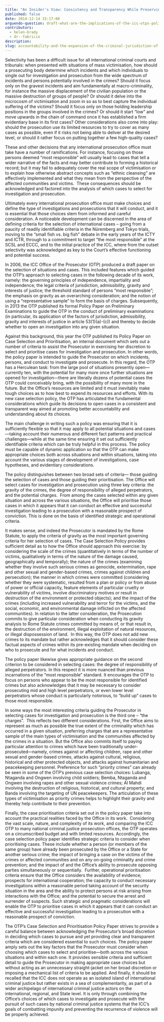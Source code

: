 ```yaml
---
title: "An Insider's View: Consistency and Transparency While Preserving Prosecutorial Discretion"
published: false
date: 2014-12-14 15:17:00
arguendo-question: draft-what-are-the-implications-of-the-icc-otps-policy-paper-on-case-selection-and-prioritisation-2016
contributors:
  - helen-brady
  - dr--fabricio
description:
slug: accountability-and-the-expansion-of-the-criminal-jurisdiction-of-the-african-court
---
```



Selectivity has been a difficult issue for all international criminal courts and tribunals: when presented with situations of mass victimisation, how should a prosecuting body determine which incidents and which individuals to single out for investigation and prosecution from the wide spectrum of incidents and persons potentially involved in the crimes? Should it focus only on the gravest incidents and aim fundamentally at macro-criminality, for instance the massive displacement of the civilian population or the massive destruction of groups of people? Or should it delve into the microcosm of victimisation and zoom in so as to best capture the individual suffering of the victims? Should it focus only on those holding leadership positions in the groups involved in the crimes? Or should it start “low” and move upwards in the chain of command once it has established a firm evidentiary base in its first cases? Other considerations also come into play: should the prosecution use its limited resources to try to cover as many cases as possible, even if it risks not being able to deliver at the desired level, or should it rather focus on putting together a few high-quality cases?

These and other decisions that any international prosecution office must take have a number of ramifications. For instance, focusing on those persons deemed “most responsible” will usually lead to cases that tell a wider narrative of the facts and may better contribute to forming a historical record; but it may fail to adequately cover the real scope of victimisation or to explain how otherwise abstract concepts such as “ethnic cleansing” are effectively implemented and what they mean from the perspective of the affected communities and victims.  These consequences should be acknowledged and factored into the analysis of which cases to select for investigation and prosecution.

Ultimately every international prosecution office must make choices and define the type of investigations and prosecutions that it will conduct, and it is essential that those choices stem from informed and careful consideration. A noticeable development can be discerned in the area of defining criteria for the selection of international cases – going from a paucity of readily identifiable criteria in the Nüremberg and Tokyo trials, moving to the “small fish vs. big fish” debate in the early years of the ICTY and ICTR, through to a commitment to target “the most responsible” at the SCSL and ECCC, and to the initial practice of the ICC, where from the outset selectivity was acknowledged as key to the Court’s effective functioning and potential success.

In 2006, the ICC Office of the Prosecutor (OTP) produced a draft paper on the selection of situations and cases. This included features which guided the OTP’s approach to selecting cases in the following decade of its work, namely: the governing principles of independence, impartiality and independence; the legal criteria of jurisdiction, admissibility, gravity and interests of justice; the threshold standard of persons “most responsible”; the emphasis on gravity as an overarching consideration; and the notion of using a “representative sample” to form the basis of charges. Subsequently, in 2013 the OTP published its formal Policy Paper on Preliminary Examinations to guide the OTP in the conduct of preliminary examinations (in particular, its application of the factors of jurisdiction, admissibility, gravity and interests of justice in article 53(1)(a)-(c)) and thereby to decide whether to open an investigation into any given situation.

Against this background, this year the OTP published its Policy Paper on Case Selection and Prioritisation, an internal document which sets out a number of criteria to assist the Prosecutor in exercising her discretion to select and prioritise cases for investigation and prosecution. In other words, the policy paper is intended to guide the Prosecutor on which incidents, persons, and conduct to investigate and prosecute. In this regard, the OTP has a Herculean task: from the large pool of situations presently open—currently ten, with the potential for many more once further situations are opened for investigation—there are literally dozens of potential cases the OTP could conceivably bring, with the possibility of many more in the future. But the Office’s resources are limited and it must inevitably make tough choices as to how best to expend its resources and efforts. With its new case selection policy, the OTP has articulated the fundamental considerations which guide its decisions to open cases in a consistent and transparent way aimed at promoting better accountability and understanding about its choices.

The main challenge in writing such a policy was ensuring that it is sufficiently flexible so that it may apply to all potential situations and cases—taking account their numerous and different fact patterns and practical challenges—while at the same time ensuring it set out sufficiently identifiable criteria which can be truly helpful in this process. The policy must be capable of dynamic application so that the OTP can make appropriate choices both across situations and within situations, taking into account the various stages of development of investigations, case hypotheses, and evidentiary considerations.

The policy distinguishes between two broad sets of criteria— those guiding the selection of cases and those guiding their prioritisation. The Office will select cases for investigation and prosecution using three key criteria: the gravity of the crimes, the degree of responsibility of alleged perpetrators, and the potential charges.  From among the cases selected within any given situation and across the various situations, the Office will prioritise those cases in which it appears that it can conduct an effective and successful investigation leading to a prosecution with a reasonable prospect of conviction. This is done on the basis of identified strategic and operational criteria.

It makes sense, and indeed the Prosecutor is mandated by the Rome Statute, to apply the criteria of gravity as the most important governing criteria for her selection of cases. The Case Selection Policy provides sufficient detail as to how the Office should approach this exercise: by considering the scale of the crimes (quantitatively in terms of the number of victims, qualitatively in terms of the nature of the damage caused, geographically and temporally); the nature of the crimes (examining whether they involve such serious crimes as genocide, extermination, rape and other sexual and gender-based crimes, crimes against children and persecution); the manner in which crimes were committed (considering whether they were systematic, resulted from a plan or policy or from abuse of power or official capacity, feature elements of particular cruelty or vulnerability of victims, involve discriminatory motives or result in destruction of the environment or protected objects); and the impact of the crimes (including increased vulnerability and terror for the victims, and the social, economic, and environmental damage inflicted on the affected communities). In relation to the latter consideration, the Prosecution commits to give particular consideration when conducting its gravity analysis to Rome Statute crimes committed by means of, or that result in, the destruction of the environment, illegal exploitation of natural resources, or illegal dispossession of land.  In this way, the OTP does not add new crimes to its mandate but rather acknowledges that it should consider these factual aspects of crimes within its pre-existing mandate when deciding on who to prosecute and for what incidents and conduct.

The policy paper likewise gives appropriate guidance on the second criterion to be considered in selecting cases: the degree of responsibility of alleged perpetrators. In this respect it is more nuanced than previous incarnations of the “most responsible” standard. It encourages the OTP to focus on persons who appear to be the most responsible for identified crimes but also acknowledges that it may be necessary to consider prosecuting mid and high level perpetrators, or even lower level perpetrators whose conduct is particularly notorious, to “build up” cases to those most responsible.

In some ways the most interesting criteria guiding the Prosecutor in selecting cases for investigation and prosecution is the third one – “the charges”.  This reflects two different considerations. First, the Office aims to represent as much as possible the true extent of the criminality which has occurred in a given situation, preferring charges that are a representative sample of the main types of victimisation and the communities affected by the crimes in a situation. But the Office also commits itself to paying particular attention to crimes which have been traditionally under-prosecuted—namely, crimes against or affecting children, rape and other sexual and gender-based crimes, attacks against cultural, religious, historical and other protected objects, and attacks against humanitarian and peacekeeping personnel. Preference for such “priority crimes” can already be seen in some of the OTP’s previous case selection choices: Lubanga, Ntaganda and Ongwen involving child soldiers; Bemba, Ntaganda and Ongwen involving rapes and other sexual violence crimes; Al Mahdi involving the destruction of religious, historical, and cultural property; and Banda involving the targeting of UN peacekeepers. The articulation of these types of victimisation as priority crimes helps to highlight their gravity and thereby help contribute to their prevention.

Finally, the case prioritisation criteria set out in the policy paper take into account the practical realities faced by the Office in its work.  Considering the vast scale, nature, and complexity of its work, and comparing the ICC OTP to many national criminal justice prosecution offices, the OTP operates on a circumscribed budget and with limited resources. Accordingly, the case selection policy paper identifies strategic criteria to consider when prioritising cases. These include whether a person (or members of the same group) have already been prosecuted by the Office or a State for another serious crime; the impact of bringing a case on the victims of the crimes or affected communities and on any on-going criminality and crime prevention; and the impact of and the Office’s ability to prosecute opposing parties simultaneously or sequentially.  Further, operational prioritisation criteria ensure that the Office considers the availability of evidence; prospects for international cooperation; the capacity to conduct necessary investigations within a reasonable period taking account of the security situation in the area and the ability to protect persons at risk arising from interactions with the Office; and the potential to secure the arrest and surrender of suspects. Such strategic and pragmatic considerations will enable the OTP to prioritise cases in which it appears that it can conduct an effective and successful investigation leading to a prosecution with a reasonable prospect of conviction.

The OTP’s Case Selection and Prioritisation Policy Paper strives to provide a careful balance between acknowledging the Prosecutor’s broad discretion in deciding which cases to pursue and yet providing clear and transparent criteria which are considered essential to such choices. The policy paper amply sets out the key factors that the Prosecutor must consider when choosing which cases to select and prioritise—both across the various situations and within each one. It provides sensible criteria and sufficient detail to guide the Prosecutor in making appropriate case choices but without acting as an unnecessary straight-jacket on her broad discretion or imposing a mechanical list of criteria to be applied. And finally, it should be recalled that the ICC does not operate as an isolated island of international criminal justice but rather exists in a sea of complementarity, as part of a wider archipelago of international criminal justice actors on the international, regional, and State level. It is only through combining the Office’s choices of which cases to investigate and prosecute with the pursuit of such cases by national criminal justice systems that the ICC’s goals of combatting impunity and preventing the recurrence of violence will be properly achieved.